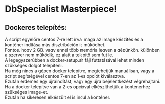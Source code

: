# DbSpecialist Masterpiece!

## Dockeres telepítés:
A script egyelőre centos 7-re lett írva, maga az image készítés és a konténer indítása más disztribúción is működhet.<br />
Fontos, hogy 2 GB, vagy ennél több memória legyen a gépünkön, különben a szerver nem működik, ez alatt a telepítő sem fut le.<br />
A legegyszerűbben a docker-setup.sh fájl futtatásával lehet minden szükséges dolgot telepíteni.<br />
Ha még nincs a gépen docker telepítve, megtehetjük manuálisan, vagy a script segítségével centos 7-en az 1-es opciót kiválasztva.<br />
Ezután érdemes egy újraindítást, vagy egy újra bejelentkezést végrehajtani.<br />
Ha a docker telepítve van a 2-es opcióval elkészíthetjük a konténerhez szükséges image-et.<br />
Ezután ha sikeresen elkészült el is indul a konténer.<br />
